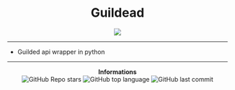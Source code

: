 <h1 align="center">Guildead</h1>

<p align='center'>
    <img src='https://media.discordapp.net/attachments/933087958288986123/934243026958692362/1200x600wa.png'>
</p>

-----

- Guilded api wrapper in python

-----

<p align="center"> 
    <b>Informations</b><br>
    <img alt="GitHub Repo stars" src="https://img.shields.io/github/stars/Its-Vichy/Guildead?style=social">
    <img alt="GitHub top language" src="https://img.shields.io/github/languages/top/Its-Vichy/Guildead">
    <img alt="GitHub last commit" src="https://img.shields.io/github/last-commit/Its-Vichy/Guildead">
</p>
